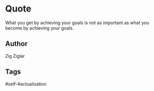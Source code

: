 # Quote

What you get by achieving your goals is not as important as what you become by achieving your goals.

## Author

Zig Ziglar

## Tags

#self-#actualisation
